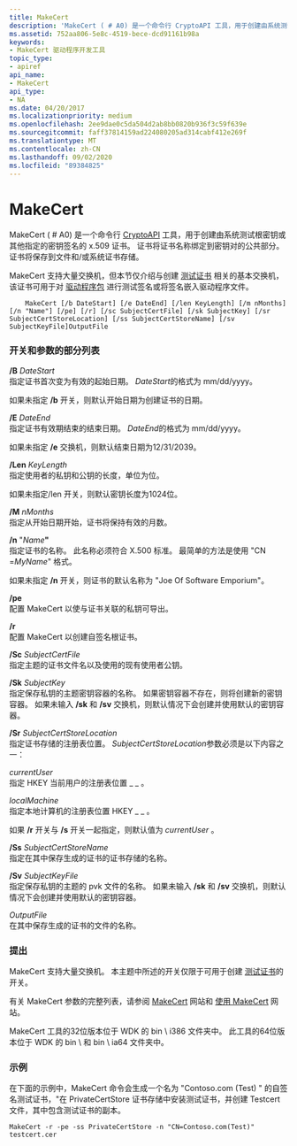 ```yaml
---
title: MakeCert
description: 'MakeCert ( # A0) 是一个命令行 CryptoAPI 工具，用于创建由系统测试根密钥或其他指定的密钥签名的 x.509 证书。'
ms.assetid: 752aa806-5e8c-4519-bece-dcd91161b98a
keywords:
- MakeCert 驱动程序开发工具
topic_type:
- apiref
api_name:
- MakeCert
api_type:
- NA
ms.date: 04/20/2017
ms.localizationpriority: medium
ms.openlocfilehash: 2ee9dae0c5da504d2ab8bb0820b936f3c59f639e
ms.sourcegitcommit: faff37814159ad224080205ad314cabf412e269f
ms.translationtype: MT
ms.contentlocale: zh-CN
ms.lasthandoff: 09/02/2020
ms.locfileid: "89384825"
---
```

# <a name="makecert"></a>MakeCert


MakeCert ( # A0) 是一个命令行 [CryptoAPI](/windows/win32/seccrypto/cryptography-portal) 工具，用于创建由系统测试根密钥或其他指定的密钥签名的 x.509 证书。 证书将证书名称绑定到密钥对的公共部分。 证书将保存到文件和/或系统证书存储。

MakeCert 支持大量交换机，但本节仅介绍与创建 [测试证书](../install/makecert-test-certificate.md) 相关的基本交换机，该证书可用于对 [驱动程序包](../install/driver-packages.md) 进行测试签名或将签名嵌入驱动程序文件。

```
    MakeCert [/b DateStart] [/e DateEnd] [/len KeyLength] [/m nMonths] [/n "Name"] [/pe] [/r] [/sc SubjectCertFile] [/sk SubjectKey] [/sr SubjectCertStoreLocation] [/ss SubjectCertStoreName] [/sv SubjectKeyFile]OutputFile
```

### <a name="span-idpartial_list_of_switches_and_argumentsspanspan-idpartial_list_of_switches_and_argumentsspanpartial-list-of-switches-and-arguments"></a><span id="partial_list_of_switches_and_arguments"></span><span id="PARTIAL_LIST_OF_SWITCHES_AND_ARGUMENTS"></span>开关和参数的部分列表

<span id="_b_DateStart"></span><span id="_b_datestart"></span><span id="_B_DATESTART"></span>**/B** *DateStart*  
指定证书首次变为有效的起始日期。 *DateStart*的格式为 mm/dd/yyyy。

如果未指定 **/b** 开关，则默认开始日期为创建证书的日期。

<span id="_e_DateEnd"></span><span id="_e_dateend"></span><span id="_E_DATEEND"></span>**/E** *DateEnd*  
指定证书有效期结束的结束日期。 *DateEnd*的格式为 mm/dd/yyyy。

如果未指定 **/e** 交换机，则默认结束日期为12/31/2039。

<span id="_len_KeyLength"></span><span id="_len_keylength"></span><span id="_LEN_KEYLENGTH"></span>**/Len** *KeyLength*  
指定使用者的私钥和公钥的长度，单位为位。

如果未指定/len 开关，则默认密钥长度为1024位。

<span id="_m_nMonths"></span><span id="_m_nmonths"></span><span id="_M_NMONTHS"></span>**/M** *nMonths*  
指定从开始日期开始，证书将保持有效的月数。

<span id="_n__Name_"></span><span id="_n__name_"></span><span id="_N__NAME_"></span>**/n** "<em>Name</em>**"**  
指定证书的名称。 此名称必须符合 X.500 标准。 最简单的方法是使用 "CN =*MyName*" 格式。

如果未指定 **/n** 开关，则证书的默认名称为 "Joe Of Software Emporium"。

<span id="_pe"></span><span id="_PE"></span>**/pe**  
配置 MakeCert 以使与证书关联的私钥可导出。

<span id="_r"></span><span id="_R"></span>**/r**  
配置 MakeCert 以创建自签名根证书。

<span id="_sc_SubjectCertFile"></span><span id="_sc_subjectcertfile"></span><span id="_SC_SUBJECTCERTFILE"></span>**/Sc** *SubjectCertFile*  
指定主题的证书文件名以及使用的现有使用者公钥。

<span id="_sk_SubjectKey"></span><span id="_sk_subjectkey"></span><span id="_SK_SUBJECTKEY"></span>**/Sk** *SubjectKey*  
指定保存私钥的主题密钥容器的名称。 如果密钥容器不存在，则将创建新的密钥容器。 如果未输入 **/sk** 和 **/sv** 交换机，则默认情况下会创建并使用默认的密钥容器。

<span id="_sr_SubjectCertStoreLocation"></span><span id="_sr_subjectcertstorelocation"></span><span id="_SR_SUBJECTCERTSTORELOCATION"></span>**/Sr** *SubjectCertStoreLocation*  
指定证书存储的注册表位置。 *SubjectCertStoreLocation*参数必须是以下内容之一：

<span id="currentUser"></span><span id="currentuser"></span><span id="CURRENTUSER"></span>*currentUser*  
指定 HKEY 当前用户的注册表位置 \_ \_ 。

<span id="localMachine"></span><span id="localmachine"></span><span id="LOCALMACHINE"></span>*localMachine*  
指定本地计算机的注册表位置 HKEY \_ \_ 。

如果 **/r** 开关与 **/s** 开关一起指定，则默认值为 *currentUser* 。

<span id="_ss_SubjectCertStoreName"></span><span id="_ss_subjectcertstorename"></span><span id="_SS_SUBJECTCERTSTORENAME"></span>**/Ss** *SubjectCertStoreName*  
指定在其中保存生成的证书的证书存储的名称。

<span id="_sv_SubjectKeyFile"></span><span id="_sv_subjectkeyfile"></span><span id="_SV_SUBJECTKEYFILE"></span>**/Sv** *SubjectKeyFile*  
指定保存私钥的主题的 pvk 文件的名称。 如果未输入 **/sk** 和 **/sv** 交换机，则默认情况下会创建并使用默认的密钥容器。

<span id="OutputFile"></span><span id="outputfile"></span><span id="OUTPUTFILE"></span>*OutputFile*  
在其中保存生成的证书的文件的名称。

### <a name="span-idcommentsspanspan-idcommentsspancomments"></a><span id="comments"></span><span id="COMMENTS"></span>提出

MakeCert 支持大量交换机。 本主题中所述的开关仅限于可用于创建 [测试证书](../install/makecert-test-certificate.md)的开关。

有关 MakeCert 参数的完整列表，请参阅 [MakeCert](/windows/win32/seccrypto/makecert) 网站和 [使用 MakeCert](/windows/win32/seccrypto/using-makecert) 网站。

MakeCert 工具的32位版本位于 WDK 的 bin \\ i386 文件夹中。 此工具的64位版本位于 WDK 的 bin \\ 和 bin \\ ia64 文件夹中。

### <a name="span-idexamplesspanspan-idexamplesspanexamples"></a><span id="examples"></span><span id="EXAMPLES"></span>示例

在下面的示例中，MakeCert 命令会生成一个名为 "Contoso.com (Test) " 的自签名测试证书，"在 PrivateCertStore 证书存储中安装测试证书，并创建 Testcert 文件，其中包含测试证书的副本。

```
MakeCert -r -pe -ss PrivateCertStore -n "CN=Contoso.com(Test)" testcert.cer
```

 

